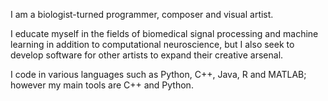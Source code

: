 I am a biologist-turned programmer, composer and visual artist. 

I educate myself in the fields of biomedical signal processing and machine learning in addition to computational neuroscience, but I also seek to develop software for other artists to expand their creative arsenal.

I code in various languages such as Python, C++, Java, R and MATLAB; however my main tools are C++ and Python. 

